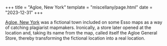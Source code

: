 +++
title = "Agloe, New York"
template = "miscellany/page.html"
date = "2023-12-31"
+++

[Agloe, New York](https://en.wikipedia.org/wiki/Agloe,_New_York) was a fictional town included on some Esso maps as a way of catching plagiarist mapmakers. Ironically, a store later opened at the location and, taking its name from the map, called itself the Agloe General Store, thereby transforming the fictional location into a real location.
